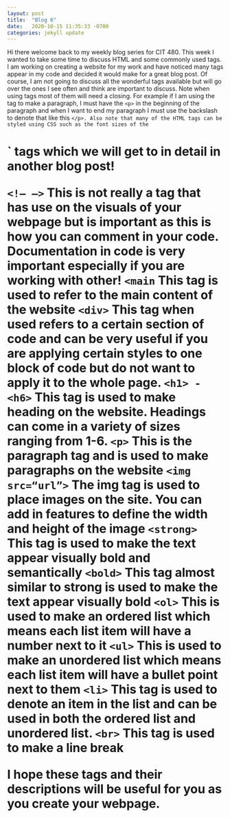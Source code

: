 ```yaml
---
layout: post
title:  "Blog 6"
date:   2020-10-15 11:35:33 -0700
categories: jekyll update
---
```

Hi there welcome back to my weekly blog series for CIT 480. This week I wanted to take some time to discuss HTML and some commonly used tags. I am working on creating a website for my work and have noticed many tags appear in my code and decided it would make for a great blog post. Of course, I am not going to discuss all the wonderful tags available but will go over the ones I see often and think are important to discuss. Note when using tags most of them will need a closing. For example if I am using the tag to make a paragraph, I must have the `<p>` in the beginning of the paragraph and when I want to end my paragraph I must use the backslash to denote that like this `</p>. Also note that many of the HTML tags can be styled using CSS such as the font sizes of the `<h1>` tags which we will get to in detail in another blog post!

`<!— —>` This is not really a tag that has use on the visuals of your webpage but is important as this is how you can comment in your code. Documentation in code is very important especially if you are working with other!
`<main` This tag is used to refer to the main content of the website 
`<div>` This tag when used refers to a certain section of code and can be very useful if you are applying certain styles to one block of code but do not want to apply it to the whole page.
`<h1> - <h6>` This tag is used to make heading on the website. Headings can come in a variety of sizes ranging from 1-6. 
`<p>` This is the paragraph tag and is used to make paragraphs on the website
`<img src=“url”>` The img tag is used to place images on the site. You can add in features to define the width and height of the image 
`<strong>` This tag is used to make the text appear visually bold and semantically 
`<bold>` This tag almost similar to strong is used to make the text appear visually bold 
`<ol>` This is used to make an ordered list which means each list item will have a number next to it
`<ul>` This is used to make an unordered list which means each list item will have a bullet point next to them
`<li>` This tag is used to denote an item in the list and can be used in both the ordered list and unordered list. 
`<br>` This tag is used to make a line break

I hope these tags and their descriptions will be useful for you as you create your webpage.


